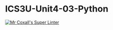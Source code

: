 # ICS3U-Unit4-03-Python

[![Mr Coxall's Super Linter](https://github.com/joannesanthosh/ICS3U-Unit4-03-Python/workflows/Mr%20Coxall's%20Super%20Linter/badge.svg)](https://github.com/joannesanthosh/ICS3U-Unit4-03-Python/actions/)
